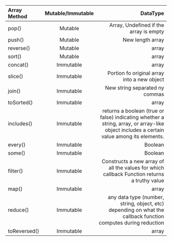 | Array Method | Mutable/Immutable |                                                                                                                                DataType |
| :----------- | :---------------: | --------------------------------------------------------------------------------------------------------------------------------------: |
| pop()        |      Mutable      |                                                                                                  Array, Undefined if the array is empty |
| push()       |      Mutable      |                                                                                                                        New length array |
| reverse()    |      Mutable      |                                                                                                                                   array |
| sort()       |      Mutable      |                                                                                                                                   array |
| concat()     |     Immutable     |                                                                                                                                   array |
| slice()      |     Immutable     |                                                                                             Portion fo original array into a new object |
| join()       |     Immutable     |                                                                                                          New string separated ny commas |
| toSorted()   |     Immutable     |                                                                                                                                   array |
| includes()   |     Immutable     | returns a boolean (true or false) indicating whether a string, array, or array-like object includes a certain value among its elements. |
| every()      |     Immutable     |                                                                                                                                 Boolean |
| some()       |     Immutable     |                                                                                                                                 Boolean |
| filter()     |     Immutable     |                                             Constructs a new array of all the values for which callback Function returns a truthy value |
| map()        |     Immutable     |                                                                                                                                   array |
| reduce()     |     Immutable     |                           any data type (number, string, object, etc) depending on what the callback function computes during reduction |
| toReversed() |     Immutable     |                                                                                                                                   array |
